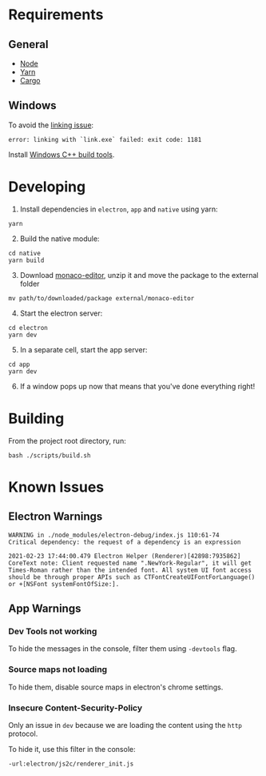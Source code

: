 # Requirements

## General

- [Node](https://nodejs.org/en/download/)
- [Yarn](https://classic.yarnpkg.com/en/docs/install)
- [Cargo](https://www.rust-lang.org/tools/install)

## Windows

To avoid the [linking issue](https://stackoverflow.com/a/57843860):

```
error: linking with `link.exe` failed: exit code: 1181
```

Install [Windows C++ build tools](https://visualstudio.microsoft.com/thank-you-downloading-visual-studio/?sku=BuildTools&rel=16).

# Developing

1. Install dependencies in `electron`, `app` and `native` using yarn:

```
yarn
```

2. Build the native module:

```
cd native
yarn build
```

3. Download [monaco-editor](https://microsoft.github.io/monaco-editor), unzip it and move the package to the external folder

```
mv path/to/downloaded/package external/monaco-editor
```

4. Start the electron server:

```
cd electron
yarn dev
```

5. In a separate cell, start the app server:

```
cd app
yarn dev
```

6. If a window pops up now that means that you've done everything right!

# Building

From the project root directory, run:

```
bash ./scripts/build.sh
```

# Known Issues

## Electron Warnings

```
WARNING in ./node_modules/electron-debug/index.js 110:61-74
Critical dependency: the request of a dependency is an expression
```

```
2021-02-23 17:44:00.479 Electron Helper (Renderer)[42898:7935862] CoreText note: Client requested name ".NewYork-Regular", it will get Times-Roman rather than the intended font. All system UI font access should be through proper APIs such as CTFontCreateUIFontForLanguage() or +[NSFont systemFontOfSize:].
```

## App Warnings

### Dev Tools not working

To hide the messages in the console, filter them using `-devtools` flag.

### Source maps not loading

To hide them, disable source maps in electron's chrome settings.

### Insecure Content-Security-Policy

Only an issue in `dev` because we are loading the content using the `http` protocol.

To hide it, use this filter in the console:

```
-url:electron/js2c/renderer_init.js
```
